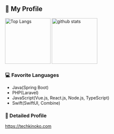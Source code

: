 ## 🎸 My Profile

<p align="left"> 
  <img alt="Top Langs" height="150px" src="https://github-readme-stats.vercel.app/api/top-langs/?username=suzuki1108&layout=compact&show_icons=true&theme=onedark" />
  <img alt="github stats" height="150px" src="https://github-readme-stats.vercel.app/api?username=suzuki1108&theme=onedark&show_icons=ture" />
</p>

### 💻 Favorite Languages
- Java(Spring Boot)
- PHP(Laravel)
- JavaScript(Vue.js, React.js, Node.js, TypeScript)
- Swift(SwiftUI, Combine) 

### 📖 Detailed Profile
https://techkinoko.com
